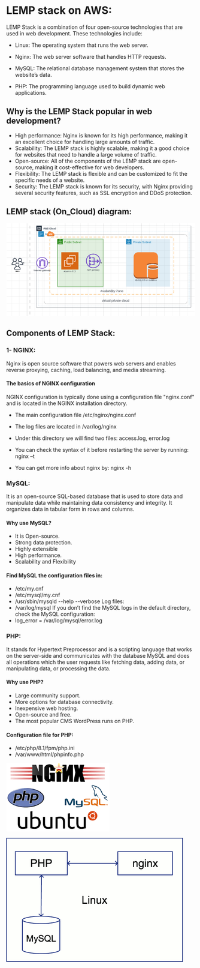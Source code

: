 
# LEMP stack on AWS:
LEMP Stack is a combination of four open-source technologies that are used in web development. These technologies include:

- Linux: The operating system that runs the web server.

- Nginx: The web server software that handles HTTP requests.

- MySQL: The relational database management system that stores the website’s data.

- PHP: The programming language used to build dynamic web applications.

## Why is the LEMP Stack popular in web development?

- High performance: Nginx is known for its high performance, making it an excellent choice for handling large amounts of traffic.
- Scalability: The LEMP stack is highly scalable, making it a good choice for websites that need to handle a large volume of traffic.
- Open-source: All of the components of the LEMP stack are open-source, making it cost-effective for web developers.
- Flexibility: The LEMP stack is flexible and can be customized to fit the specific needs of a website.
- Security: The LEMP stack is known for its security, with Nginx providing several security features, such as SSL encryption and DDoS protection.

## LEMP stack (On_Cloud) diagram:
![LEMP diagram](LEMP-diagram.PNG)

## Components of LEMP Stack:

### 1- NGINX:
Nginx is open source software that powers web servers and enables reverse proxying, caching, load balancing, and media streaming.

#### The basics of NGINX configuration
NGINX configuration is typically done using a configuration file "nginx.conf" and is located in the NGINX installation directory.

- The main configuration file /etc/nginx/nginx.conf

- The log files are located in /var/log/nginx

- Under this directory we will find two files: access.log, error.log

- You can check the syntax of it before restarting the server by running: nginx –t

- You can get more info about nginx by: nginx  -h

### MySQL: 
It is an open-source SQL-based database that is used to store data and manipulate data while maintaining data consistency and integrity. It organizes data in tabular form in rows and columns.

#### Why use MySQL?

- It is Open-source.
- Strong data protection.
- Highly extensible
- High performance.
- Scalability and Flexibility

#### Find MySQL the configuration files in:
- /etc/my.cnf
- /etc/mysql/my.cnf
- /usr/sbin/mysqld --help --verbose
Log files:
- /var/log/mysql
If you don’t find the MySQL logs in the default directory, check the MySQL configuration:
- log_error = /var/log/mysql/error.log

### PHP: 
It stands for Hypertext Preprocessor and is a scripting language that works on the server-side and communicates with the database MySQL and does all operations which the user requests like fetching data, adding data, or manipulating data, or processing the data.

#### Why use PHP?

- Large community support.
- More options for database connectivity.
- Inexpensive web hosting.
- Open-source and free.
- The most popular CMS WordPress runs on PHP.

#### Configuration file for PHP:
- /etc/php/8.1/fpm/php.ini
- /var/www/html/phpinfo.php

![LEMP](lemp.png)

![LEMP](LEMP.gif)


